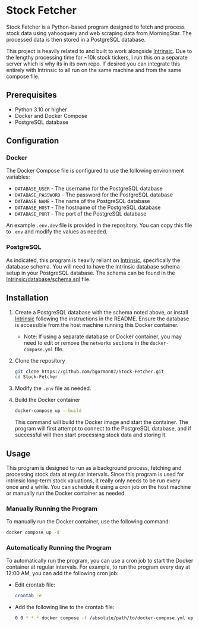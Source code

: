 # Stock Fetcher

Stock Fetcher is a Python-based program designed to fetch and process stock data using yahooquery and web scraping data from MorningStar. The processed data is then stored in a PostgreSQL database.

This project is heavily related to and built to work alongside [Intrinsic](https://github.com/bgorman87/intrinsic). Due to the lengthy processing time for ~10k stock tickers, I run this on a separate server which is why its in its own repo. If desired you can integrate this entirely with Intrinsic to all run on the same machine and from the same compose file.

## Prerequisites
- Python 3.10 or higher
- Docker and Docker Compose
- PostgreSQL database

## Configuration

### Docker
The Docker Compose file is configured to use the following environment variables:
- `DATABASE_USER` - The username for the PostgreSQL database
- `DATABASE_PASSWORD` - The password for the PostgreSQL database
- `DATABASE_NAME` - The name of the PostgreSQL database
- `DATABASE_HOST` - The hostname of the PostgreSQL database
- `DATABASE_PORT` - The port of the PostgreSQL database

An example `.env.dev` file is provided in the repository. You can copy this file to `.env` and modify the values as needed.

### PostgreSQL
As indicated, this program is heavily reliant on [Intrinsic](https://github.com/bgorman87/intrinsic), specifically the database schema. You will need to have the Intrinsic database schema setup in your PostgreSQL database. The schema can be found in the [Intrinsic/database/schema.sql](https://github.com/bgorman87/Intrinsic/blob/master/database/schema.sql) file.


## Installation
1. Create a PostgreSQL database with the schema noted above, or install [Intrinsic](https://github.com/bgorman87/intrinsic) following the instructions in the README. Ensure the database is accessible from the host machine running this Docker container.
    - Note: If using a separate database or Docker container, you may need to edit or remove the `networks` sections in the `docker-compose.yml` file.
2. Clone the repository

    ```bash
    git clone https://github.com/bgorman87/Stock-Fetcher.git
    cd Stock-Fetcher
    ```
3. Modify the `.env` file as needed.
4. Build the Docker container

    ```bash
    docker-compose up --build
    ```
    This command will build the Docker image and start the container. The program will first attempt to connect to the PostgreSQL database, and if successful will then start processing stock data and storing it.

## Usage

This program is designed to run as a background process, fetching and processing stock data at regular intervals. Since this program is used for intrinsic long-term stock valuations, it really only needs to be run every once and a while. You can schedule it using a cron job on the host machine or manually run the Docker container as needed.

### Manually Running the Program

To manually run the Docker container, use the following command:

```bash
docker compose up -d
```

### Automatically Running the Program 

To automatically run the program, you can use a cron job to start the Docker container at regular intervals. For example, to run the program every day at 12:00 AM, you can add the following cron job:

- Edit crontab file:
    ```bash
    crontab -e
    ```
- Add the following line to the crontab file:
    ```bash
    0 0 * * * docker compose -f /absolute/path/to/docker-compose.yml up
    ```